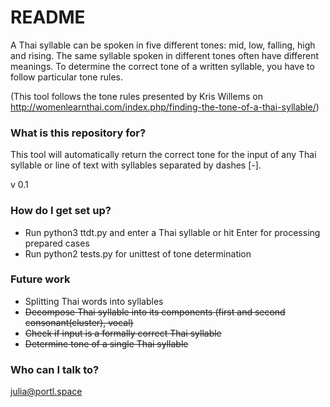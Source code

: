 # README #

A Thai syllable can be spoken in five different tones: mid, low, falling, high and rising.
The same syllable spoken in different tones often have different meanings.
To determine the correct tone of a written syllable, you have to follow particular tone rules.

(This tool follows the tone rules presented by Kris Willems on 
http://womenlearnthai.com/index.php/finding-the-tone-of-a-thai-syllable/)

### What is this repository for? ###

This tool will automatically return the correct tone for the input of any Thai syllable
or line of text with syllables separated by dashes [-].

v 0.1

### How do I get set up? ###

* Run python3 ttdt.py and enter a Thai syllable or hit Enter for processing prepared cases
* Run python2 tests.py for unittest of tone determination

### Future work ###

* Splitting Thai words into syllables
* ~~Decompose Thai syllable into its components (first and second consonant(cluster), vocal)~~
* ~~Check if input is a formally correct Thai syllable~~
* ~~Determine tone of a single Thai syllable~~


### Who can I talk to? ###

julia@portl.space
